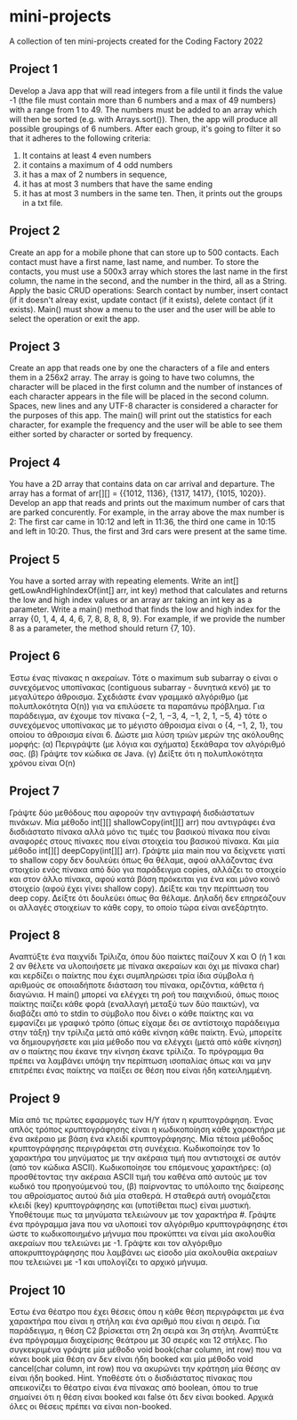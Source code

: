 # mini-projects
A collection of ten mini-projects created for the Coding Factory 2022

Project 1
----------------------------------------
Develop a Java app that will read integers from a file until it finds the value -1
(the file must contain more than 6 numbers and a max of 49 numbers) with a range from 1 to 49.
The numbers must be added to an array which will then be sorted (e.g. with Arrays.sort()).
Then, the app will produce all possible groupings of 6 numbers. After each group, it's going to filter it so that it adheres to the following criteria:
1) It contains at least 4 even numbers
2) it contains a maximum of 4 odd numbers
3) it has a max of 2 numbers in sequence,
4) it has at most 3 numbers that have the same ending
5) it has at most 3 numbers in the same ten.
Then, it prints out the groups in a txt file.


Project 2
----------------------------------------
Create an app for a mobile phone that can store up to 500 contacts. Each contact must have a first name, last name, and number.
To store the contacts, you must use a 500x3 array which stores the last name in the first column, the name in the second,
and the number in the third, all as a String.
Apply the basic CRUD operations: Search contact by number, insert contact (if it doesn't alreay exist,
update contact (if it exists), delete contact (if it exists).
Main() must show a menu to the user and the user will be able to select the operation or exit the app.


Project 3
----------------------------------------
Create an app that reads one by one the characters of a file and enters them in a 256x2 array.
The array is going to have two columns, the character will be placed in the first column
and the number of instances of each character appears in the file will be placed in the second column.
Spaces, new lines and any UTF-8 character is considered a character for the purposes of this app.
The main() will print out the statistics for each character, for example the frequency and the user
will be able to see them either sorted by character or sorted by frequency.


Project 4
----------------------------------------
You have a 2D array that contains data on car arrival and departure. The array has a format of arr[][] = {{1012, 1136}, {1317, 1417}, {1015, 1020}}.
Develop an app that reads and prints out the maximum number of cars that are parked concurently.
For example, in the array above the max number is 2: The first car came in 10:12 and left in 11:36, the third one came in 10:15 and left in 10:20.
Thus, the first and 3rd cars were present at the same time.


Project 5
----------------------------------------
You have a sorted array with repeating elements. Write an int[] getLowAndHighIndexOf(int[] arr, int key) method
that calculates and returns the low and high index values or an array arr taking an int key as a parameter.
Write a main() method that finds the low and high index for the array {0, 1, 4, 4, 4, 6, 7, 8, 8, 8, 8, 9}.
For example, if we provide the number 8 as a parameter, the method should return {7, 10}.


Project 6
----------------------------------------
Έστω ένας πίνακας n ακεραίων. Τότε ο maximum sub subarray ο είναι ο συνεχόμενος
υποπίνακας (contiguous subarray - δυνητικά κενό) με το μεγαλύτερο άθροισμα.
Σχεδιάστε έναν γραμμικό αλγόριθμο (με πολυπλοκότητα O(n)) για να επιλύσετε τα
παραπάνω πρόβλημα. Για παράδειγμα, αν έχουμε τον πίνακα {−2, 1, −3, 4, −1, 2, 1,
−5, 4} τότε ο συνεχόμενος υποπίνακας με το μέγιστο άθροισμα είναι ο {4, −1, 2, 1},
του οποίου το άθροισμα είναι 6.
Δώστε μια λύση τριών μερών της ακόλουθης μορφής:
(α) Περιγράψτε (με λόγια και σχήματα) ξεκάθαρα τον αλγόριθμό σας.
(β) Γράψτε τον κώδικα σε Java.
(γ) Δείξτε ότι η πολυπλοκότητα χρόνου είναι O(n)


Project 7
----------------------------------------
Γράψτε δύο μεθόδους που αφορούν την αντιγραφή δισδιάστατων πινάκων. Μία μέθοδο int[][] shallowCopy(int[][] arr)
που αντιγράφει ένα δισδιάστατο πίνακα αλλά μόνο τις τιμές του βασικού πίνακα που είναι αναφορές στους πίνακες
που είναι στοιχεία του βασικού πίνακα. Και μία μέθοδο int[][] deepCopy(int[][] arr).
Γράψτε μία main που να δείχνετε γιατί το shallow copy δεν δουλεύει όπως θα θέλαμε,
αφού αλλάζοντας ένα στοιχείο ενός πίνακα από δύο για παράδειγμα copies, αλλάζει το στοιχείο και στον άλλο πίνακα,
αφού κατά βάση πρόκειται για ένα και μόνο κοινό στοιχείο (αφού έχει γίνει shallow copy).
Δείξτε και την περίπτωση του deep copy. Δείξτε ότι δουλεύει όπως θα θέλαμε. Δηλαδή δεν επηρεάζουν
οι αλλαγές στοιχείων το κάθε copy, το οποίο τώρα είναι ανεξάρτητο.


Project 8
----------------------------------------
Αναπτύξτε ένα παιχνίδι Τρίλιζα, όπου δύο παίκτες παίζουν Χ και Ο (ή 1 και 2 αν θέλετε
να υλοποιήσετε με πίνακα ακεραίων και όχι με πίνακα char) και κερδίζει ο παίκτης
που έχει συμπληρώσει τρία ίδια σύμβολα ή αριθμούς σε οποιαδήποτε διάσταση του πίνακα, οριζόντια, κάθετα ή διαγώνια.
Η main() μπορεί να ελέγχει τη ροή του παιχνιδιού, όπως ποιος παίκτης παίζει κάθε
φορά (εναλλαγή μεταξύ των δύο παικτών), να διαβάζει από το stdin το σύμβολο που
δίνει ο κάθε παίκτης και να εμφανίζει με γραφικό τρόπο (όπως είχαμε δει σε
αντίστοιχο παράδειγμα στην τάξη) την τρίλιζα μετά από κάθε κίνηση κάθε παίκτη.
Ενώ, μπορείτε να δημιουργήσετε και μία μέθοδο που να ελέγχει (μετά από κάθε
κίνηση) αν ο παίκτης που έκανε την κίνηση έκανε τρίλιζα.
Το πρόγραμμα θα πρέπει να λαμβάνει υπόψη την περίπτωση ισοπαλίας όπως και να
μην επιτρέπει ένας παίκτης να παίξει σε θέση που είναι ήδη κατειλημμένη.


Project 9
----------------------------------------
Μία από τις πρώτες εφαρμογές των Η/Υ ήταν η κρυπτογράφηση. Ένας απλός τρόπος κρυπτογράφησης
είναι η κωδικοποίηση κάθε χαρακτήρα με ένα ακέραιο με βάση ένα κλειδί κρυπτογράφησης.
Μία τέτοια μέθοδος κρυπτογράφησης περιγράφεται στη συνέχεια.
Κωδικοποίησε τον 1ο χαρακτήρα του μηνύματος με την ακέραια τιμή που αντιστοιχεί
σε αυτόν (από τον κώδικα ASCII). Κωδικοποίησε του επόμενους χαρακτήρες:
(α) προσθέτοντας την ακέραια ASCII τιμή του καθένα από αυτούς με τον κωδικό του προηγούμενού του,
(β) παίρνοντας το υπόλοιπο της διαίρεσης του αθροίσματος αυτού διά μία σταθερά.
Η σταθερά αυτή ονομάζεται κλειδί (key) κρυπτογράφησης και (υποτίθεται πως) είναι μυστική.
Υποθέτουμε πως τα μηνύματα τελειώνουν με τον χαρακτήρα #.
Γράψτε ένα πρόγραμμα java που να υλοποιεί τον αλγόριθμο κρυπτογράφησης έτσι
ώστε το κωδικοποιημένο μήνυμα που προκύπτει να είναι μία ακολουθία ακεραίων που τελειώνει με -1.
Γράψτε και τον αλγόριθμο αποκρυπτογράφησης που λαμβάνει ως είσοδο μία ακολουθία ακεραίων
που τελειώνει με -1 και υπολογίζει το αρχικό μήνυμα. 


Project 10
----------------------------------------
Έστω ένα θέατρο που έχει θέσεις όπου η κάθε θέση περιγράφεται με ένα χαρακτήρα
που είναι η στήλη και ένα αριθμό που είναι η σειρά. Για παράδειγμα, η θέση C2
βρίσκεται στη 2η σειρά και 3η στήλη.
Αναπτύξτε ένα πρόγραμμα διαχείρισης θεάτρου με 30 σειρές και 12 στήλες. Πιο
συγκεκριμένα γράψτε μία μέθοδο void book(char column, int row) που να κάνει book
μία θέση αν δεν είναι ήδη booked και μία μέθοδο void cancel(char column, int row)
που να ακυρώνει την κράτηση μία θέσης αν είναι ήδη booked.
Hint. Υποθέστε ότι ο δισδιάστατος πίνακας που απεικονίζει το θέατρο είναι ένα
πίνακας από boolean, όπου το true σημαίνει ότι η θέση είναι booked και false ότι δεν
είναι booked. Αρχικά όλες οι θέσεις πρέπει να είναι non-booked. 
 

